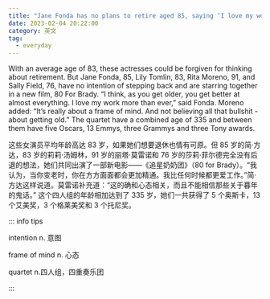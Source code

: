 ```yaml
---
title: "Jane Fonda has no plans to retire aged 85, saying ‘I love my work more than ever’"
date: 2023-02-04 20:22:00
category: 英文
tag:
  - everyday
---
```


With an average age of 83, these actresses could be forgiven for thinking about retirement. But Jane Fonda, 85, Lily Tomlin, 83, Rita Moreno, 91, and Sally Field, 76, have no intention of stepping back and are starring together in a new film, 80 For Brady. “I think, as you get older, you get better at almost everything. I love my work more than ever,” said Fonda. Moreno added: “It’s really about a frame of mind. And not believing all that bullshit - about getting old.” The quartet have a combined age of 335 and between them have five Oscars, 13 Emmys, three Grammys and three Tony awards.

这些女演员平均年龄高达 83 岁，如果她们想要退休也情有可原。但 85 岁的简·方达，83 岁的莉莉·汤姆林，91 岁的丽塔·莫雷诺和 76 岁的莎莉·菲尔德完全没有后退的想法，她们共同出演了一部新电影——《追星奶奶团》（80 for Brady）。“我认为，当你变老时，你在方方面面都会更加精通。我比任何时候都更爱工作。”简·方达这样说道。莫雷诺补充道：“这的确和心态相关，而且不能相信那些关于暮年的鬼话。” 这个四人组的年龄相加达到了 335 岁，她们一共获得了 5 个奥斯卡，13 个艾美奖，3 个格莱美奖和 3 个托尼奖。

::: info tips

intention n. 意图

frame of mind n. 心态

quartet n.四人组，四重奏乐团

:::
